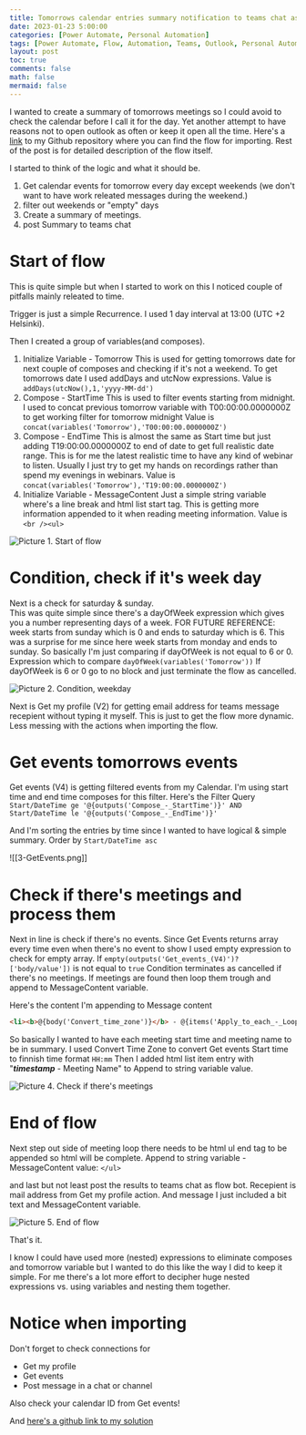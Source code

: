 ```yaml
---
title: Tomorrows calendar entries summary notification to teams chat as flow bot
date: 2023-01-23 5:00:00 
categories: [Power Automate, Personal Automation]
tags: [Power Automate, Flow, Automation, Teams, Outlook, Personal Automation, Tutorial,Email]
layout: post
toc: true
comments: false
math: false
mermaid: false
---
```


I wanted to create a summary of tomorrows meetings so I could avoid to check the calendar before I call it for the day. Yet another attempt to have reasons not to open outlook as often or keep it open all the time. Here's a [link](https://github.com/apaivinen/powerautomate) to my Github repository where you can find the flow for importing. Rest of the post is for detailed description of the flow itself.

I started to think of the logic and what it should be. 
1. Get calendar events for tomorrow every day except weekends (we don't want to have work releated messages during the weekend.)
2. filter out weekends or "empty" days
3. Create a summary of meetings.
4. post Summary to teams chat 

# Start of flow

This is quite simple but when I started to work on this I noticed couple of pitfalls mainly releated to time.

Trigger is just a simple Recurrence. I used 1 day interval at 13:00 (UTC +2 Helsinki).

Then I created a group of variables(and composes). 
1. Initialize Variable - Tomorrow 
   This is used for getting tomorrows date for next couple of composes and checking if it's not a weekend.  To get tomorrows date I used addDays and utcNow expressions. 
   Value is `addDays(utcNow(),1,'yyyy-MM-dd')`
2. Compose - StartTime 
   This is used to filter events starting from midnight. I used to concat previous tomorrow variable with T00:00:00.0000000Z to get working filter for tomorrow midnight
   Value is `concat(variables('Tomorrow'),'T00:00:00.0000000Z')`
3. Compose - EndTime
   This is almost the same as Start time but just adding T19:00:00.0000000Z to end of date to get full realistic date range. This is for me the latest realistic time to have any kind of webinar to listen. Usually I just try to get my hands on recordings rather than spend my evenings in webinars. 
   Value is `concat(variables('Tomorrow'),'T19:00:00.0000000Z')`
4. Initialize Variable - MessageContent
   Just a simple string variable where's a line break and html list start tag. This is getting more information appended to it when reading meeting information.
   Value is `<br /><ul>`
   
![Picture 1. Start of flow](/assets/img/2023-01-23-tomorrows-calendar-entries-summary-to-teams/1-StartOfFlow.png)

# Condition, check if it's week day
Next is a check for saturday & sunday.  
This was quite simple since there's a dayOfWeek expression which gives you a number representing days of a week. FOR FUTURE REFERENCE: week starts from sunday which is 0 and ends to saturday which is 6. This was a surprise for me since here week starts from monday and ends to sunday. 
So basically I'm just comparing if dayOfWeek is not equal to 6 or 0.
Expression which to compare `dayOfWeek(variables('Tomorrow'))`
If dayOfWeek is 6 or 0 go to no block and just terminate the flow as cancelled.

![Picture 2. Condition, weekday](/assets/img/2023-01-23-tomorrows-calendar-entries-summary-to-teams/2-ConditionWeekDay.png)

Next is Get my profile (V2) for getting  email address for teams message recepient without typing it myself. This is just to get the flow more dynamic. Less messing with the actions when importing  the flow.

# Get events tomorrows events
Get events (V4) is getting filtered events from my Calendar. I'm using start time and end time composes for this filter. Here's the Filter Query `Start/DateTime ge '@{outputs('Compose_-_StartTime')}' AND Start/DateTime le '@{outputs('Compose_-_EndTime')}'`

And I'm sorting the entries by time since I wanted to have logical & simple summary. Order by `Start/DateTime asc`

![[3-GetEvents.png]]

# Check if there's meetings and process them

Next in line is check if there's no events. Since Get Events returns array every time even when there's no event to show I used empty expression to check for empty array. If `empty(outputs('Get_events_(V4)')?['body/value'])` is not equal to `true`
Condition terminates as cancelled if there's no meetings. If meetings are found then loop them trough and append to MessageContent variable.

Here's the content I'm appending to Message content
```html
<li><b>@{body('Convert_time_zone')}</b> - @{items('Apply_to_each_-_Loop_through_meetings')?['subject']} </li>
```

So basically I wanted to have each meeting start time and meeting name to be in summary. I used Convert Time Zone to convert Get events Start time to finnish time format `HH:mm`
Then I added html list item entry with  "***timestamp*** - Meeting Name" to Append to string variable value. 

![Picture 4. Check if there's meetings](/assets/img/2023-01-23-tomorrows-calendar-entries-summary-to-teams/4-MeetingsFound.png)

# End of flow

Next step out side of meeting loop there needs to be html ul end tag to be appended so html will be complete. 
Append to string variable - MessageContent value: `</ul>`

and last but not least post the results to teams chat as flow bot. Recepient is mail address from Get my profile action. And message I just included a bit text and MessageContent variable.

![Picture 5. End of flow](/assets/img/2023-01-23-tomorrows-calendar-entries-summary-to-teams/5-EndOfFlow.png)

That's it. 

I know I could have used more (nested) expressions to eliminate composes and tomorrow variable but I wanted to do this like the way I did to keep it simple. For me there's a lot more effort to decipher huge nested expressions vs. using variables and nesting them together.


# Notice when importing

Don't forget to check connections for 
- Get my profile
- Get events
- Post message in a chat or channel

Also check your calendar ID from Get events!

And [here's a github link to my solution](https://github.com/apaivinen/powerautomate/tree/main/Tomorrows%20calendar%20entries%20summary%20notification)